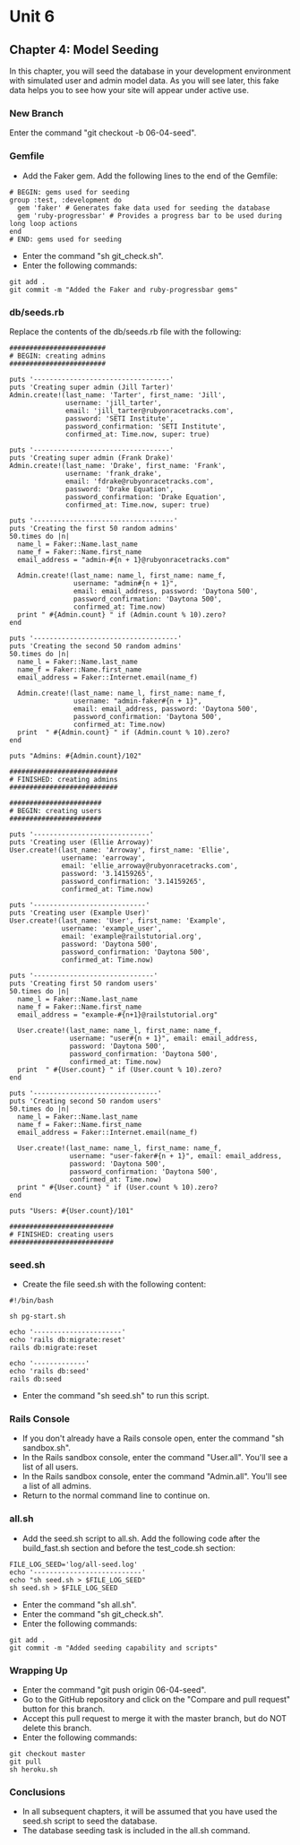 # Unit 6
## Chapter 4: Model Seeding

In this chapter, you will seed the database in your development environment with simulated user and admin model data.  As you will see later, this fake data helps you to see how your site will appear under active use.

### New Branch
Enter the command "git checkout -b 06-04-seed".

### Gemfile
* Add the Faker gem.  Add the following lines to the end of the Gemfile:
```
# BEGIN: gems used for seeding
group :test, :development do
  gem 'faker' # Generates fake data used for seeding the database
  gem 'ruby-progressbar' # Provides a progress bar to be used during long loop actions
end
# END: gems used for seeding
```
* Enter the command "sh git_check.sh".
* Enter the following commands:
```
git add .
git commit -m "Added the Faker and ruby-progressbar gems"
```

### db/seeds.rb
Replace the contents of the db/seeds.rb file with the following:
```
########################
# BEGIN: creating admins
########################

puts '----------------------------------'
puts 'Creating super admin (Jill Tarter)'
Admin.create!(last_name: 'Tarter', first_name: 'Jill',
              username: 'jill_tarter',
              email: 'jill_tarter@rubyonracetracks.com',
              password: 'SETI Institute',
              password_confirmation: 'SETI Institute',
              confirmed_at: Time.now, super: true)

puts '----------------------------------'
puts 'Creating super admin (Frank Drake)'
Admin.create!(last_name: 'Drake', first_name: 'Frank',
              username: 'frank_drake',
              email: 'fdrake@rubyonracetracks.com',
              password: 'Drake Equation',
              password_confirmation: 'Drake Equation',
              confirmed_at: Time.now, super: true)

puts '-----------------------------------'
puts 'Creating the first 50 random admins'
50.times do |n|
  name_l = Faker::Name.last_name
  name_f = Faker::Name.first_name
  email_address = "admin-#{n + 1}@rubyonracetracks.com"

  Admin.create!(last_name: name_l, first_name: name_f,
                username: "admin#{n + 1}",
                email: email_address, password: 'Daytona 500',
                password_confirmation: 'Daytona 500',
                confirmed_at: Time.now)
  print " #{Admin.count} " if (Admin.count % 10).zero?
end

puts '------------------------------------'
puts 'Creating the second 50 random admins'
50.times do |n|
  name_l = Faker::Name.last_name
  name_f = Faker::Name.first_name
  email_address = Faker::Internet.email(name_f)

  Admin.create!(last_name: name_l, first_name: name_f,
                username: "admin-faker#{n + 1}",
                email: email_address, password: 'Daytona 500',
                password_confirmation: 'Daytona 500',
                confirmed_at: Time.now)
  print  " #{Admin.count} " if (Admin.count % 10).zero?
end

puts "Admins: #{Admin.count}/102"

###########################
# FINISHED: creating admins
###########################

#######################
# BEGIN: creating users
#######################

puts '-----------------------------'
puts 'Creating user (Ellie Arroway)'
User.create!(last_name: 'Arroway', first_name: 'Ellie',
             username: 'earroway',
             email: 'ellie_arroway@rubyonracetracks.com',
             password: '3.14159265',
             password_confirmation: '3.14159265',
             confirmed_at: Time.now)

puts '----------------------------'
puts 'Creating user (Example User)'
User.create!(last_name: 'User', first_name: 'Example',
             username: 'example_user',
             email: 'example@railstutorial.org',
             password: 'Daytona 500',
             password_confirmation: 'Daytona 500',
             confirmed_at: Time.now)

puts '------------------------------'
puts 'Creating first 50 random users'
50.times do |n|
  name_l = Faker::Name.last_name
  name_f = Faker::Name.first_name
  email_address = "example-#{n+1}@railstutorial.org"

  User.create!(last_name: name_l, first_name: name_f,
               username: "user#{n + 1}", email: email_address,
               password: 'Daytona 500',
               password_confirmation: 'Daytona 500',
               confirmed_at: Time.now)
  print  " #{User.count} " if (User.count % 10).zero?
end

puts '-------------------------------'
puts 'Creating second 50 random users'
50.times do |n|
  name_l = Faker::Name.last_name
  name_f = Faker::Name.first_name
  email_address = Faker::Internet.email(name_f)

  User.create!(last_name: name_l, first_name: name_f,
               username: "user-faker#{n + 1}", email: email_address,
               password: 'Daytona 500',
               password_confirmation: 'Daytona 500',
               confirmed_at: Time.now)
  print " #{User.count} " if (User.count % 10).zero?
end

puts "Users: #{User.count}/101"

##########################
# FINISHED: creating users
##########################
```

### seed.sh
* Create the file seed.sh with the following content:
```
#!/bin/bash

sh pg-start.sh

echo '----------------------'
echo 'rails db:migrate:reset'
rails db:migrate:reset

echo '-------------'
echo 'rails db:seed'
rails db:seed
```
* Enter the command "sh seed.sh" to run this script.

### Rails Console
* If you don't already have a Rails console open, enter the command "sh sandbox.sh".
* In the Rails sandbox console, enter the command "User.all".  You'll see a list of all users.
* In the Rails sandbox console, enter the command "Admin.all".  You'll see a list of all admins.
* Return to the normal command line to continue on.

### all.sh
* Add the seed.sh script to all.sh.  Add the following code after the build_fast.sh section and before the test_code.sh section:
```
FILE_LOG_SEED='log/all-seed.log'
echo '---------------------------'
echo "sh seed.sh > $FILE_LOG_SEED"
sh seed.sh > $FILE_LOG_SEED
```
* Enter the command "sh all.sh".
* Enter the command "sh git_check.sh".
* Enter the following commands:
```
git add .
git commit -m "Added seeding capability and scripts"
```

### Wrapping Up
* Enter the command "git push origin 06-04-seed".
* Go to the GitHub repository and click on the "Compare and pull request" button for this branch.
* Accept this pull request to merge it with the master branch, but do NOT delete this branch.
* Enter the following commands:
```
git checkout master
git pull
sh heroku.sh
```
### Conclusions
* In all subsequent chapters, it will be assumed that you have used the seed.sh script to seed the database.
* The database seeding task is included in the all.sh command.

